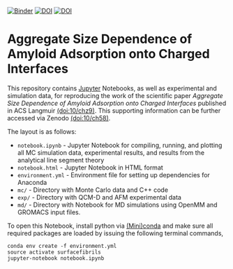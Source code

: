 [![Binder](https://mybinder.org/badge.svg)](https://mybinder.org/v2/gh/mlund/SI-surfacefibrils/master)
[![DOI](https://zenodo.org/badge/DOI/10/chz9.svg)](https://dx.doi.org/10/chz9)
[![DOI](https://zenodo.org/badge/DOI/10/ch58.svg)](https://dx.doi.org/10/ch58)

# Aggregate Size Dependence of Amyloid Adsorption onto Charged Interfaces

This repository contains [Jupyter](http://jupyter.org) Notebooks, as well as experimental and simulation data, for reproducing the work of the scientific paper *Aggregate Size Dependence of Amyloid Adsorption onto Charged Interfaces* published in ACS Langmuir [(doi:10/chz9)](http://pubs.acs.org/doi/abs/10.1021/acs.langmuir.7b03155). This supporting information can be further accessed via Zenodo [(doi:10/ch58)](http://dx.doi.org/10/ch58).

The layout is as follows:

- `notebook.ipynb` - Jupyter Notebook for compiling, running, and plotting all MC simulation data, experimental results, and results from the analytical line segment theory
- `notebook.html` - Jupyter Notebook in HTML format 
- `environment.yml` - Environment file for setting up dependencies for Anaconda
- `mc/` - Directory with Monte Carlo data and C++ code
- `exp/` - Directory with QCM-D and AFM experimental data 
- `md/` - Directory with Notebook for MD simulations using OpenMM and GROMACS input files.

To open this Notebook, install python via [(Mini)conda](https://www.continuum.io/downloads) and make sure all required packages are loaded by issuing the following terminal commands,

    conda env create -f environment.yml
    source activate surfacefibrils
    jupyter-notebook notebook.ipynb

